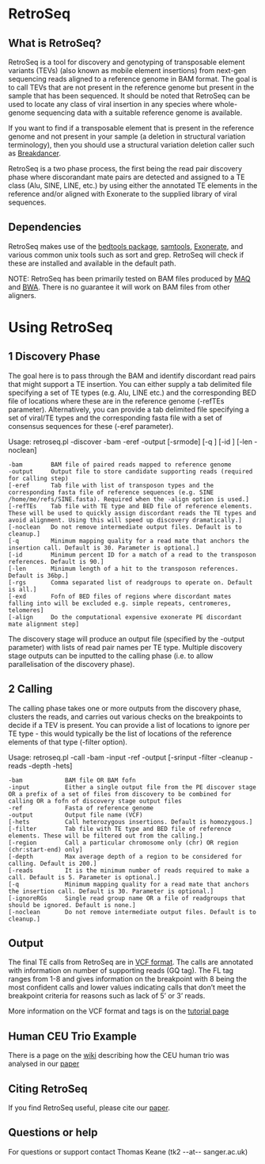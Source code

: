 RetroSeq
====================
What is RetroSeq?
-------
RetroSeq is a tool for discovery and genotyping of transposable element variants (TEVs) (also known as mobile element insertions) from next-gen sequencing reads aligned to a reference genome in BAM format. The goal is to call TEVs that are not present in the reference genome but present in the sample that has been sequenced. It should be noted that RetroSeq can be used to locate any class of viral insertion in any species where whole-genome sequencing data with a suitable reference genome is available.

If you want to find if a transposable element that is present in the reference genome and not present in your sample (a deletion in structural variation terminology), then you should use a structural variation deletion caller such as [Breakdancer](http://gmt.genome.wustl.edu/breakdancer/current/).

RetroSeq is a two phase process, the first being the read pair discovery phase where discorandant mate pairs are detected and assigned to a TE class (Alu, SINE, LINE, etc.) by using either the annotated TE elements in the reference and/or aligned with Exonerate to the supplied library of viral sequences.

Dependencies
-------------
RetroSeq makes use of the [bedtools package](http://code.google.com/p/bedtools/), [samtools](https://github.com/samtools/samtools), [Exonerate](http://www.ebi.ac.uk/about/vertebrate-genomics/software/exonerate), and various common unix tools such as sort and grep. RetroSeq will check if these are installed and available in the default path.

NOTE: RetroSeq has been primarily tested on BAM files produced by [MAQ](http://maq.sourceforge.net/) and [BWA](http://bio-bwa.sourceforge.net/). There is no guarantee it will work on BAM files from other aligners.

Using RetroSeq
================
1 Discovery Phase
------------------
The goal here is to pass through the BAM and identify discordant read pairs that might support a TE insertion. You can either supply a tab delimited file specifying a set of TE types (e.g. Alu, LINE etc.) and the corresponding BED file of locations where these are in the reference genome (-refTEs parameter). Alternatively, you can provide a tab delimited file specifying a set of viral/TE types and the corresponding fasta file with a set of consensus sequences for these (-eref parameter).

Usage: retroseq.pl -discover -bam <string> -eref <string> -output <string> [-srmode] [-q <int>] [-id <int>] [-len <int> -noclean]
    
    -bam        BAM file of paired reads mapped to reference genome
    -output     Output file to store candidate supporting reads (required for calling step)
    [-eref      Tab file with list of transposon types and the corresponding fasta file of reference sequences (e.g. SINE   /home/me/refs/SINE.fasta). Required when the -align option is used.]
    [-refTEs    Tab file with TE type and BED file of reference elements. These will be used to quickly assign discordant reads the TE types and avoid alignment. Using this will speed up discovery dramatically.]
    [-noclean   Do not remove intermediate output files. Default is to cleanup.]
    [-q         Minimum mapping quality for a read mate that anchors the insertion call. Default is 30. Parameter is optional.]
    [-id        Minimum percent ID for a match of a read to the transposon references. Default is 90.]
    [-len       Minimum length of a hit to the transposon references. Default is 36bp.]
    [-rgs       Comma separated list of readgroups to operate on. Default is all.]
    [-exd       Fofn of BED files of regions where discordant mates falling into will be excluded e.g. simple repeats, centromeres, telomeres]
    [-align     Do the computational expensive exonerate PE discordant mate alignment step]

The discovery stage will produce an output file (specified by the -output parameter) with lists of read pair names per TE type. Multiple discovery stage outputs can be inputted to the calling phase (i.e. to allow parallelisation of the discovery phase).

2 Calling
----------
The calling phase takes one or more outputs from the discovery phase, clusters the reads, and carries out various checks on the breakpoints to decide if a TEV is present. You can provide a list of locations to ignore per TE type - this would typically be the list of locations of the reference elements of that type (-filter option).

Usage: retroseq.pl -call -bam <string> -input <string> -ref <string> -output <string> [-srinput <SR candidates file> -filter <BED file> -cleanup -reads <int> -depth <int> -hets]
    
    -bam            BAM file OR BAM fofn
    -input          Either a single output file from the PE discover stage OR a prefix of a set of files from discovery to be combined for calling OR a fofn of discovery stage output files
    -ref            Fasta of reference genome
    -output         Output file name (VCF)
    [-hets          Call heterozygous insertions. Default is homozygous.]
    [-filter        Tab file with TE type and BED file of reference elements. These will be filtered out from the calling.]
    [-region        Call a particular chromosome only (chr) OR region (chr:start-end) only]
    [-depth         Max average depth of a region to be considered for calling. Default is 200.]
    [-reads         It is the minimum number of reads required to make a call. Default is 5. Parameter is optional.]
    [-q             Minimum mapping quality for a read mate that anchors the insertion call. Default is 30. Parameter is optional.]
    [-ignoreRGs     Single read group name OR a file of readgroups that should be ignored. Default is none.]
    [-noclean       Do not remove intermediate output files. Default is to cleanup.]

Output
-------
The final TE calls from RetroSeq are in [VCF format](http://vcftools.sourceforge.net/). The calls are annotated with information on number of supporting reads (GQ tag). The FL tag ranges from 1-8 and gives information on the breakpoint with 8 being the most confident calls and lower values indicating calls that don’t meet the breakpoint criteria for reasons such as lack of 5’ or 3’ reads.

More information on the VCF format and tags is on the [tutorial page](https://github.com/tk2/RetroSeq/wiki/RetroSeq-Tutorial)

Human CEU Trio Example
-----------------------
There is a page on the [wiki](https://github.com/tk2/RetroSeq/wiki/1000-Genome-CEU-Trio-Analysis) describing how the CEU human trio was analysed in our [paper](http://bioinformatics.oxfordjournals.org/cgi/content/abstract/bts697?ijkey=TV8gQVdMmWsWM7n&keytype=ref)

Citing RetroSeq
---------------
If you find RetroSeq useful, please cite our [paper](http://bioinformatics.oxfordjournals.org/cgi/content/abstract/bts697?ijkey=TV8gQVdMmWsWM7n&keytype=ref).

Questions or help
-----------------
For questions or support contact Thomas Keane (tk2 --at-- sanger.ac.uk) 
